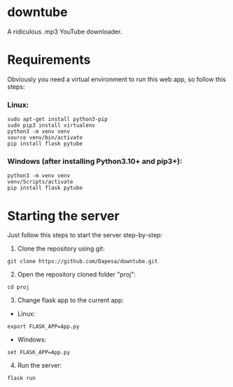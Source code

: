 # downtube
A ridiculous .mp3 YouTube downloader.

# Requirements
Obviously you need a virtual environment to run this web app, so follow this steps: 
### Linux:
```
sudo apt-get install python3-pip
sudo pip3 install virtualenv
python3 -m venv venv
source venv/bin/activate
pip install flask pytube
```
### Windows (after installing Python3.10+ and pip3+):
```
python3 -m venv venv
venv/Scripts/activate
pip install flask pytube
```

# Starting the server
Just follow this steps to start the server step-by-step:
1. Clone the repository using git:
```
git clone https://github.com/Dapesa/downtube.git
```
2. Open the repository cloned folder "proj":
```
cd proj
``` 
3. Change flask app to the current app:
* Linux:
```
export FLASK_APP=App.py
```
* Windows:
```
set FLASK_APP=App.py
```
4. Run the server:
```
flask run
```
